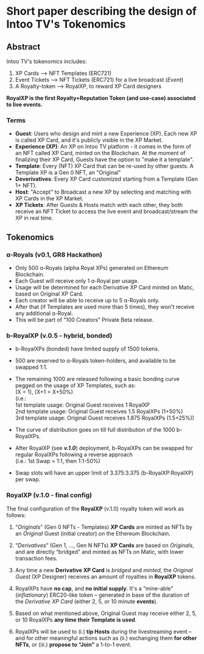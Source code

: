 # Short paper describing the design of Intoo TV's Tokenomics

## Abstract 
Intoo TV's tokenomics includes:
1. XP Cards --> NFT Templates (ERC721)
2. Event Tickets --> NFT Tickets (ERC721) for a live broadcast (_Event_)
3. A Royalty-token --> RoyalXP, to reward XP Card designers 

**RoyalXP is the first Royalty+Reputation Token (and use-case) associated to live events.**

### Terms
- **Guest**: Users who design and mint a new Experience (XP). Each new XP is called XP Card, and it's publicly visible in the XP Market.
- **Experience (XP)**: An XP on Intoo TV platform - it comes in the form of an NFT called XP Card, minted on the Blockchain. At the moment of finalizing their XP Card, Guests have the option to "make it a template".
- **Template**: Every (NFT) XP Card that can be re-used by other guests. A Template XP is a Gen 0 NFT, an "Original"
- **Deverivatives**: Every XP Card customized starting from a Template (Gen 1+ NFT).
- **Host**: "Accept" to Broadcast a new XP by selecting and matching with XP Cards in the XP Market.
- **XP Tickets**: After Guests & Hosts match with each other, they both receive an NFT Ticket to access the live event and broadcast/stream the XP in real time.

## Tokenomics
### ɑ-Royals (v0.1, GR8 Hackathon)
- Only 500 ɑ-Royals (alpha Royal XPs) generated on Ethereum Blockchain.
- Each Guest will receive only 1 ɑ-Royal per usage.
- Usage will be determined for each Derivative XP Card minted on Matic, based on Original XP Card.
- Each creator will be able to receive up to 5 ɑ-Royals only. 
- After that (if Templates are used more than 5 times), they won't receive any additional ɑ-Royal.
- This will be part of “100 Creators” Private Beta release.

### b-RoyalXP (v.0.5 - hybrid, bonded)
- b-RoyalXPs (bonded) have limited supply of 1500 tokens.
- 500 are reserved to ɑ-Royals token-holders, and available to be swapped 1:1.

- The remaining 1000 are released following a basic bonding curve pegged on the usage of XP Templates, such as:  
(X = 1), (X+1 = X+50%)  
(i.e.:  
1st template usage: Original Guest receives 1 RoyalXP  
2nd template usage: Original Guest receives 1.5 RoyalXPs (1+50%)  
3rd template usage: Original Guest receives 1.875 RoyalXPs (1.5+25%))

- The curve of distribution goes on till full distribution of the 1000 b-RoyalXPs.
- After RoyalXP (see ___v.1.0___) deployment, b-RoyalXPs can be swapped for regular RoyalXPs following a reverse approach  
(i.e.: 1st Swap = 1:1, then 1:1-50%)
- Swap slots will have an upper limit of 3.375:3.375 (b-RoyalXP:RoyalXP) per swap.

### RoyalXP (v.1.0 - final config)
The final configuration of the **RoyalXP** (v.1.0) royalty token will work as follows: 
1. “*Originals*” (Gen 0 NFTs - Templates) **XP Cards** are minted as NFTs by an *Original* Guest (initial creator) on the Ethereum Blockchain.

2. “*Derivatives*” (Gen 1, …, Gen N NFTs) **XP Cards** are based on *Originals*, and are directly “bridged” and minted as NFTs on Matic, with lower transaction fees. 

3. Any time a new **Derivative XP Card** is *bridged* and *minted*, the *Original Guest* (XP Designer) receives an amount of royalties in **RoyalXP** tokens. 

4. RoyalXPs have __no cap__, and __no initial supply__. It's a “mine-able” (*inflationary*) ERC20-like token – generated in base of the duration of the *Derivative XP Card* (either 2, 5, or 10 minute **events**). 

5. Based on what mentioned above, Original Guest may receive either 2, 5, or 10 RoyalXPs **any time their Template is used**. 

6. RoyalXPs will be used to (i.) **tip Hosts** during the livestreaming event – and for other meaningful actions such as (ii.) exchanging them **for other NFTs**, or (iii.) **propose to “Join”** a 1-to-1 event. 

